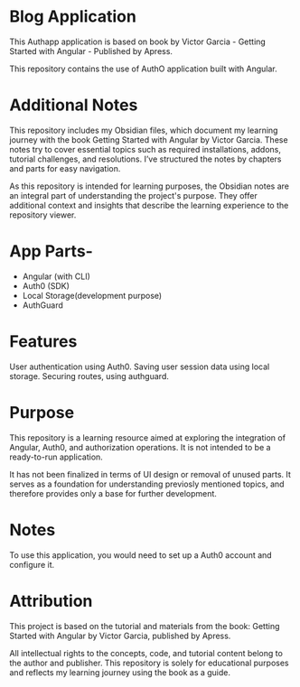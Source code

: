# Blog Application
This Authapp application is based on book by Victor Garcia - Getting Started with Angular - Published by Apress.

This repository contains the use of AuthO application built with Angular.

# Additional Notes
This repository includes my Obsidian files, which document my learning journey with the book Getting Started with Angular by Victor Garcia. These notes try to cover essential topics such as required installations, addons, tutorial challenges, and resolutions. I’ve structured the notes by chapters and parts for easy navigation.

As this repository is intended for learning purposes, the Obsidian notes are an integral part of understanding the project's purpose. They offer additional context and insights that describe the learning experience to the repository viewer.

# App Parts- 
- Angular (with CLI)
- Auth0 (SDK)
- Local Storage(development purpose)
- AuthGuard

# Features
User authentication using Auth0. Saving user session data using local storage. Securing routes, using authguard.

# Purpose
This repository is a learning resource aimed at exploring the integration of Angular, Auth0, and authorization operations. It is not intended to be a ready-to-run application.

It has not been finalized in terms of UI design or removal of unused parts. It serves as a foundation for understanding previosly mentioned topics, and therefore provides only a base for further development.

# Notes
To use this application, you would need to set up a Auth0 account and configure it.

# Attribution
This project is based on the tutorial and materials from the book: Getting Started with Angular by Victor Garcia, published by Apress.

All intellectual rights to the concepts, code, and tutorial content belong to the author and publisher. This repository is solely for educational purposes and reflects my learning journey using the book as a guide.